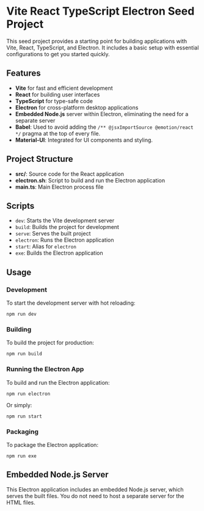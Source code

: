 # Vite React TypeScript Electron Seed Project

This seed project provides a starting point for building applications with Vite, React, TypeScript, and Electron. It includes a basic setup with essential configurations to get you started quickly.

## Features

- **Vite** for fast and efficient development
- **React** for building user interfaces
- **TypeScript** for type-safe code
- **Electron** for cross-platform desktop applications
- **Embedded Node.js** server within Electron, eliminating the need for a separate server
- **Babel**: Used to avoid adding the `/** @jsxImportSource @emotion/react */` pragma at the top of every file.
- **Material-UI**: Integrated for UI components and styling.

## Project Structure

- **src/**: Source code for the React application
- **electron.sh**: Script to build and run the Electron application
- **main.ts**: Main Electron process file

## Scripts

- `dev`: Starts the Vite development server
- `build`: Builds the project for development
- `serve`: Serves the built project
- `electron`: Runs the Electron application
- `start`: Alias for `electron`
- `exe`: Builds the Electron application

## Usage

### Development

To start the development server with hot reloading:

    npm run dev

### Building

To build the project for production:

    npm run build

### Running the Electron App

To build and run the Electron application:

    npm run electron

Or simply:

    npm run start

### Packaging

To package the Electron application:

    npm run exe

## Embedded Node.js Server

This Electron application includes an embedded Node.js server, which serves the built files. You do not need to host a separate server for the HTML files.

